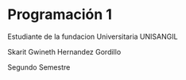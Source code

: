 
# Programación 1

Estudiante de la fundacion Universitaria UNISANGIL

Skarit Gwineth Hernandez Gordillo

Segundo Semestre 

